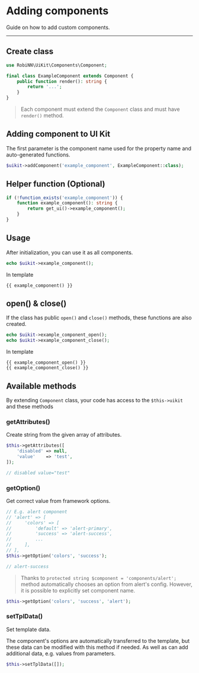 # Adding components

Guide on how to add custom components.

---

## Create class

```php
use RobiNN\UiKit\Components\Component;

final class ExampleComponent extends Component {
    public function render(): string {
        return '...';
    }
}
```

> Each component must extend the `Component` class and must have `render()` method.

## Adding component to UI Kit

The first parameter is the component name used for the property name and auto-generated functions.

```php
$uikit->addComponent('example_component', ExampleComponent::class);
```

## Helper function (Optional)

```php
if (!function_exists('example_component')) {
    function example_component(): string {
        return get_ui()->example_component();
    }
}
```

## Usage

After initialization, you can use it as all components.

```php
echo $uikit->example_component();
```

In template

```twig
{{ example_component() }}
```

## open() & close()

If the class has public `open()` and `close()` methods, these functions are also created.

```php
echo $uikit->example_component_open();
echo $uikit->example_component_close();
```

In template

```twig
{{ example_component_open() }}
{{ example_component_close() }}
```

## Available methods

By extending `Component` class, your code has access to the `$this->uikit` and these methods

### getAttributes()

Create string from the given array of attributes.

```php
$this->getAttributes([
    'disabled' => null,
    'value'    => 'test',
]);

// disabled value="test"
```

### getOption()

Get correct value from framework options.

```php
// E.g. alert component
// 'alert' => [
//     'colors' => [
//         'default' => 'alert-primary',
//         'success' => 'alert-success',
//         ...
//     ],
// ],
$this->getOption('colors', 'success');

// alert-success
```

> Thanks to `protected string $component = 'components/alert';`
> method automatically chooses an option from alert's config.
> However, it is possible to explicitly set component name.

```php
$this->getOption('colors', 'success', 'alert');
```

### setTplData()

Set template data.

The component's options are automatically transferred to the template,
but these data can be modified with this method if needed.
As well as can add additional data, e.g. values from parameters.

```php
$this->setTplData([]);
```
